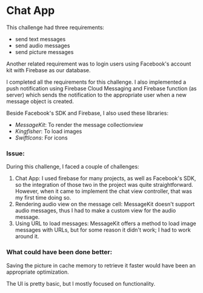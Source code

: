 # Chat App

This challenge had three requirements:

* send text messages
* send audio messages
* send picture messages

Another related requirement was to login users using Facebook's account kit with Firebase as our database.

I completed all the requirements for this challenge. I also implemented a push notification using Firebase Cloud Messaging and Firebase function (as server) which sends the notification to the appropriate user when a new message object is created.

Beside Facebook's SDK and Firebase, I also used these libraries:

* _MessageKit_: To render the message collectionview
* _Kingfisher_: To load images
* _SwiftIcons_: For icons

### Issue:
During this challenge, I faced a couple of challenges:
1. Chat App: I used firebase for many projects, as well as Facebook's SDK, so the integration of those two in the project was quite straightforward. However, when it came to implement the chat view controller, that was my first time doing so. 
2. Rendering audio view on the message cell: MessageKit doesn't support audio messages, thus I had to make a custom view for the audio message.
3. Using URL to load messages: MessageKit offers a method to load image messages with URLs, but for some reason it didn't work; I had to work around it.

### What could have been done better:

Saving the picture in cache memory to retrieve it faster would have been an appropriate optimization.

The UI is pretty basic, but I mostly focused on functionality.